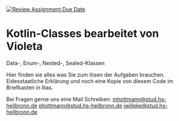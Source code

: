 [![Review Assignment Due Date](https://classroom.github.com/assets/deadline-readme-button-22041afd0340ce965d47ae6ef1cefeee28c7c493a6346c4f15d667ab976d596c.svg)](https://classroom.github.com/a/X63B3xlW)
# Kotlin-Classes bearbeitet von Violeta
Data-, Enum-, Nested-, Sealed-Klassen

Hier finden sie alles was Sie zum lösen der Aufgaben brauchen.
Eidesstaatliche Erklärung und noch eine Kopie von diesem Code im Briefkasten in Ilias.

Bei Fragen gerne uns eine Mail Schreiben:
mhottmann@stud.hs-heilbronn.de
phottmann@stud.hs-heilbronn.de
jwilleke@stud.hs-heilbronn.de
